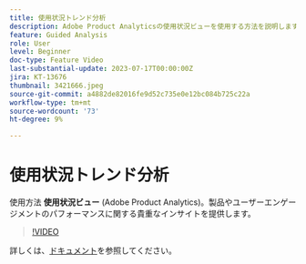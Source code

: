 ```yaml
---
title: 使用状況トレンド分析
description: Adobe Product Analyticsの使用状況ビューを使用する方法を説明します。製品やユーザーエンゲージメントのパフォーマンスに関する貴重なインサイトを時間の経過と共に得ることができます。
feature: Guided Analysis
role: User
level: Beginner
doc-type: Feature Video
last-substantial-update: 2023-07-17T00:00:00Z
jira: KT-13676
thumbnail: 3421666.jpeg
source-git-commit: a4882de82016fe9d52c735e0e12bc084b725c22a
workflow-type: tm+mt
source-wordcount: '73'
ht-degree: 9%

---
```



# 使用状況トレンド分析

使用方法 **使用状況ビュー** (Adobe Product Analytics)。製品やユーザーエンゲージメントのパフォーマンスに関する貴重なインサイトを提供します。

>[!VIDEO](https://video.tv.adobe.com/v/3421666/?learn=on)

詳しくは、[ドキュメント](https://experienceleague.adobe.com/docs/analytics-platform/using/guided-analysis/trends/usage.html)を参照してください。
